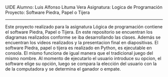 UIDE
Alumno: Luis Alfonso Lituma Vera
Asignatura: Logica de Programación
Proyecto: Software Piedra, Papel o Tijera

---------------

Este proyecto realizado para la asignatura Lógica de programación contiene el software Piedra, Papel o Tijera.
En este repositorio se encuentran los diagramas realizados conforme se iba desarrollando las clases. Además se encuentran
los videos realizados y la presentacion final en diapositivas.
El software Piedra, papel o tijera es realizado en Python, es ejecutable en consola. El mismo funciona de igual manera que el
tradicional juego del mismo nombre. Al momento de ejecutarlo el usuario introduce su opcion, el software elige su opción, luego
se compara la elección del usuario con la de la computadora y se determina el ganador o empate.
